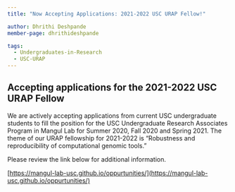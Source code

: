 ```yaml
---
title: "Now Accepting Applications: 2021-2022 USC URAP Fellow!"

author: Dhrithi Deshpande
member-page: dhrithideshpande

tags:
  - Undergraduates-in-Research
  - USC-URAP
---
```


## Accepting applications for the 2021-2022 USC URAP Fellow

We are actively accepting applications from current USC undergraduate students to fill the position for the USC Undergraduate Research Associates Program in Mangul Lab for Summer 2020, Fall 2020 and Spring 2021. 
The theme of our URAP fellowship for 2021-2022 is “Robustness and reproducibility of computational genomic tools.” 

Please review the link below for additional information. 

[https://mangul-lab-usc.github.io/oppurtunities/](https://mangul-lab-usc.github.io/oppurtunities/)
